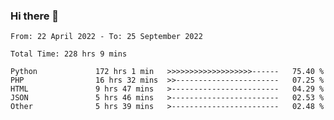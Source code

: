 ### Hi there 👋

<!--START_SECTION:waka-->

```text
From: 22 April 2022 - To: 25 September 2022

Total Time: 228 hrs 9 mins

Python             172 hrs 1 min   >>>>>>>>>>>>>>>>>>>------   75.40 %
PHP                16 hrs 32 mins  >>-----------------------   07.25 %
HTML               9 hrs 47 mins   >------------------------   04.29 %
JSON               5 hrs 46 mins   >------------------------   02.53 %
Other              5 hrs 39 mins   >------------------------   02.48 %
```

<!--END_SECTION:waka-->

<!--
**umarfarouk98/umarfarouk98** is a ✨ _special_ ✨ repository because its `README.md` (this file) appears on your GitHub profile.

Here are some ideas to get you started:

- 🔭 I’m currently working on ...
- 🌱 I’m currently learning ...
- 👯 I’m looking to collaborate on ...
- 🤔 I’m looking for help with ...
- 💬 Ask me about ...
- 📫 How to reach me: ...
- 😄 Pronouns: ...
- ⚡ Fun fact: ...
-->
